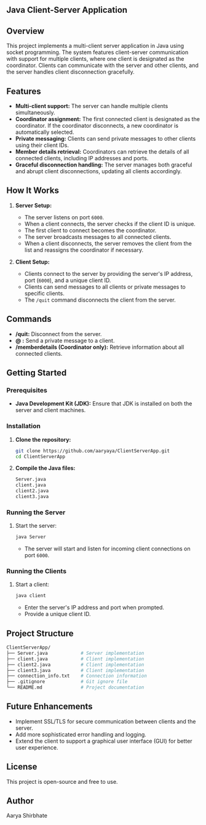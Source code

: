 
## Java Client-Server Application

## Overview

This project implements a multi-client server application in Java using socket programming. The system features client-server communication with support for multiple clients, where one client is designated as the coordinator. Clients can communicate with the server and other clients, and the server handles client disconnection gracefully.

## Features

- **Multi-client support:** The server can handle multiple clients simultaneously.
- **Coordinator assignment:** The first connected client is designated as the coordinator. If the coordinator disconnects, a new coordinator is automatically selected.
- **Private messaging:** Clients can send private messages to other clients using their client IDs.
- **Member details retrieval:** Coordinators can retrieve the details of all connected clients, including IP addresses and ports.
- **Graceful disconnection handling:** The server manages both graceful and abrupt client disconnections, updating all clients accordingly.

## How It Works

1. **Server Setup:**
   - The server listens on port `6000`.
   - When a client connects, the server checks if the client ID is unique.
   - The first client to connect becomes the coordinator.
   - The server broadcasts messages to all connected clients.
   - When a client disconnects, the server removes the client from the list and reassigns the coordinator if necessary.

2. **Client Setup:**
   - Clients connect to the server by providing the server's IP address, port (`6000`), and a unique client ID.
   - Clients can send messages to all clients or private messages to specific clients.
   - The `/quit` command disconnects the client from the server.

## Commands

- **/quit:** Disconnect from the server.
- **@<clientId> <message>:** Send a private message to a client.
- **/memberdetails (Coordinator only):** Retrieve information about all connected clients.

## Getting Started

### Prerequisites

- **Java Development Kit (JDK):** Ensure that JDK is installed on both the server and client machines.

### Installation

1. **Clone the repository:**
   ```bash
   git clone https://github.com/aaryaya/ClientServerApp.git
   cd ClientServerApp
   ```
2. **Compile the Java files:**
   ```bash
   Server.java
   client.java
   client2.java
   client3.java
   ```

### Running the Server

1. Start the server:
   ```bash
   java Server
   ```
   - The server will start and listen for incoming client connections on port `6000`.

### Running the Clients

1. Start a client:
   ```bash
   java client
   ```
   - Enter the server's IP address and port when prompted.
   - Provide a unique client ID.

## Project Structure

```bash
ClientServerApp/
├── Server.java            # Server implementation
├── client.java            # Client implementation
├── client2.java           # Client implementation
├── client3.java           # Client implementation
├── connection_info.txt    # Connection information
├── .gitignore             # Git ignore file
└── README.md              # Project documentation

```

## Future Enhancements

- Implement SSL/TLS for secure communication between clients and the server.
- Add more sophisticated error handling and logging.
- Extend the client to support a graphical user interface (GUI) for better user experience.

## License

This project is open-source and free to use.

## Author
Aarya Shirbhate

